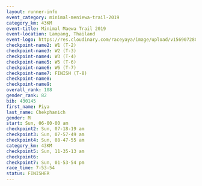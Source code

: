 ```yaml
---
layout: runner-info 
event_category: minimal-meniewa-trail-2019 
category_km: 43KM
event-title: Minimal Maewa Trail 2019 
event-location: Lampang, Thailand 
event-logo: https://res.cloudinary.com/raceyaya/image/upload/v1569072805/logo/minimal-trail_ktnvsp.jpg 
checkpoint-name2: W1 (T-2) 
checkpoint-name3: W2 (T-3) 
checkpoint-name4: W3 (T-4) 
checkpoint-name5: W5 (T-6) 
checkpoint-name6: W6 (T-7) 
checkpoint-name7: FINISH (T-8) 
checkpoint-name8: 
checkpoint-name9: 
overall_rank: 108
gender_rank: 82
bib: 430145
first_name: Piya
last_name: Chekphanich
gender: M
start: Sun, 06-00-00 am
checkpoint2: Sun, 07-18-19 am
checkpoint3: Sun, 07-57-49 am
checkpoint4: Sun, 08-47-55 am
category_km: 43KM
checkpoint5: Sun, 11-35-13 am
checkpoint6: 
checkpoint7: Sun, 01-53-54 pm
race_time: 7-53-54
status: FINISHER
---
```

